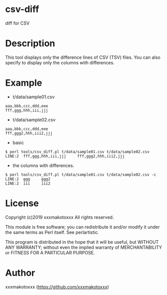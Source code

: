 # csv-diff

diff for CSV


# Description
This tool displays only the difference lines of CSV (TSV) files.
You can also specify to display only the columns with differences.


# Example
- t/data/sample01.csv
```
aaa,bbb,ccc,ddd,eee
fff,ggg,hhh,iii,jjj
```

- t/data/sample02.csv
```
aaa,bbb,ccc,ddd,eee
fff,ggg2,hhh,iii2,jjj
```

- basic
```
$ perl tools/csv_diff.pl t/data/sample01.csv t/data/sample02.csv
LINE:2  fff,ggg,hhh,iii,jjj     fff,ggg2,hhh,iii2,jjj
```

- the columns with differences. 
```
$ perl tools/csv_diff.pl t/data/sample01.csv t/data/sample02.csv -c
LINE:2  ggg     ggg2
LINE:2  iii     iii2
```

# License
Copyright (c)2019 xxxmakotoxxx All rights reserved.

This module is free software; you can redistribute it and/or modify it under the same terms as Perl itself. See perlartistic.

This program is distributed in the hope that it will be useful, but WITHOUT ANY WARRANTY; without even the implied warranty of MERCHANTABILITY or FITNESS FOR A PARTICULAR PURPOSE.

# Author
xxxmakotoxxx (https://github.com/xxxmakotoxxx)
